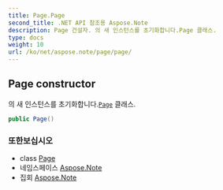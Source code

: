 ```yaml
---
title: Page.Page
second_title: .NET API 참조용 Aspose.Note
description: Page 건설자. 의 새 인스턴스를 초기화합니다.Page 클래스.
type: docs
weight: 10
url: /ko/net/aspose.note/page/page/
---
```

## Page constructor

의 새 인스턴스를 초기화합니다.[`Page`](../) 클래스.

```csharp
public Page()
```

### 또한보십시오

* class [Page](../)
* 네임스페이스 [Aspose.Note](../../page/)
* 집회 [Aspose.Note](../../../)


